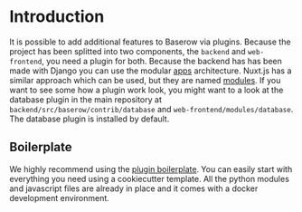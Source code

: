 # Introduction

It is possible to add additional features to Baserow via plugins. Because the project
has been splitted into two components, the `backend` and `web-frontend`, you need a 
plugin for both. Because the backend has has been made with Django you can use the 
modular [apps](https://docs.djangoproject.com/en/2.2/ref/applications/) architecture.
Nuxt.js has a similar approach which can be used, but they are named 
[modules](https://nuxtjs.org/guide/modules). If you want to see some how a plugin work
look, you might want to a look at the database plugin in the main repository at 
`backend/src/baserow/contrib/database` and `web-frontend/modules/database`. The
database plugin is installed by default.

## Boilerplate

We highly recommend using the [plugin boilerplate](./boilerplate.md). You can easily 
start with everything you need using a cookiecutter template. All the python modules 
and javascript files are already in place and it comes with a docker development 
environment.

